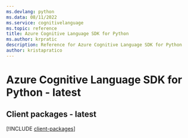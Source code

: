 ```yaml
---
ms.devlang: python
ms.data: 08/11/2022
ms.service: cognitivelanguage
ms.topic: reference
title: Azure Cognitive Language SDK for Python
ms.author: krpratic
description: Reference for Azure Cognitive Language SDK for Python
author: kristapratico
---
```

# Azure Cognitive Language SDK for Python - latest

## Client packages - latest
[!INCLUDE [client-packages](cognitive-language-client-index.md)]